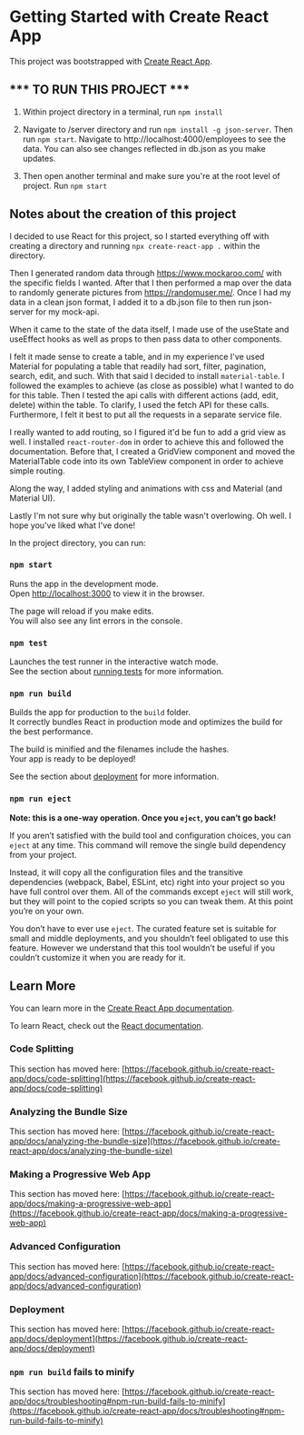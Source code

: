 # Getting Started with Create React App

This project was bootstrapped with [Create React App](https://github.com/facebook/create-react-app).

## *** TO RUN THIS PROJECT ***
1.  Within project directory in a terminal, run `npm install` 

2. Navigate to /server directory and run `npm install -g json-server`.
    Then run `npm start`. Navigate to http://localhost:4000/employees to see the data. You can also see changes reflected in db.json as you make updates. 

3. Then open another terminal and make sure you're at the root level of project. 
    Run `npm start`


## Notes about the creation of this project

I decided to use React for this project, so I started everything off with creating a directory and running `npx create-react-app .` within the directory.

Then I generated random data through https://www.mockaroo.com/ with the specific fields I wanted. After that I then performed a map over the data to randomly generate pictures from https://randomuser.me/. 
Once I had my data in a clean json format, I added it to a db.json file to then run json-server for my mock-api.

When it came to the state of the data itself, I made use of the useState and useEffect hooks as well as props to then pass data to other components. 

I felt it made sense to create a table, and in my experience I've used Material for
populating a table that readily had sort, filter, pagination, search, edit, and such.
With that said I decided to install `material-table`. I followed the examples to achieve (as close as possible) what I wanted to do for this table. Then I tested the api calls with different actions (add, edit, delete) within the table. To clarify, I used the fetch API for these calls. Furthermore, I felt it best to put all the requests in a separate service file. 

I really wanted to add routing, so I figured it'd be fun to add a grid view as well. 
I installed `react-router-dom` in order to achieve this and followed the documentation. Before that, I created a GridView component and moved the MaterialTable code into its own TableView component in order to achieve simple routing. 

Along the way, I added styling and animations with css and Material (and Material UI).

Lastly I'm not sure why but originally the table wasn't overlowing. Oh well. 
I hope you've liked what I've done!


In the project directory, you can run:

### `npm start`

Runs the app in the development mode.\
Open [http://localhost:3000](http://localhost:3000) to view it in the browser.

The page will reload if you make edits.\
You will also see any lint errors in the console.

### `npm test`

Launches the test runner in the interactive watch mode.\
See the section about [running tests](https://facebook.github.io/create-react-app/docs/running-tests) for more information.

### `npm run build`

Builds the app for production to the `build` folder.\
It correctly bundles React in production mode and optimizes the build for the best performance.

The build is minified and the filenames include the hashes.\
Your app is ready to be deployed!

See the section about [deployment](https://facebook.github.io/create-react-app/docs/deployment) for more information.

### `npm run eject`

**Note: this is a one-way operation. Once you `eject`, you can’t go back!**

If you aren’t satisfied with the build tool and configuration choices, you can `eject` at any time. This command will remove the single build dependency from your project.

Instead, it will copy all the configuration files and the transitive dependencies (webpack, Babel, ESLint, etc) right into your project so you have full control over them. All of the commands except `eject` will still work, but they will point to the copied scripts so you can tweak them. At this point you’re on your own.

You don’t have to ever use `eject`. The curated feature set is suitable for small and middle deployments, and you shouldn’t feel obligated to use this feature. However we understand that this tool wouldn’t be useful if you couldn’t customize it when you are ready for it.

## Learn More

You can learn more in the [Create React App documentation](https://facebook.github.io/create-react-app/docs/getting-started).

To learn React, check out the [React documentation](https://reactjs.org/).

### Code Splitting

This section has moved here: [https://facebook.github.io/create-react-app/docs/code-splitting](https://facebook.github.io/create-react-app/docs/code-splitting)

### Analyzing the Bundle Size

This section has moved here: [https://facebook.github.io/create-react-app/docs/analyzing-the-bundle-size](https://facebook.github.io/create-react-app/docs/analyzing-the-bundle-size)

### Making a Progressive Web App

This section has moved here: [https://facebook.github.io/create-react-app/docs/making-a-progressive-web-app](https://facebook.github.io/create-react-app/docs/making-a-progressive-web-app)

### Advanced Configuration

This section has moved here: [https://facebook.github.io/create-react-app/docs/advanced-configuration](https://facebook.github.io/create-react-app/docs/advanced-configuration)

### Deployment

This section has moved here: [https://facebook.github.io/create-react-app/docs/deployment](https://facebook.github.io/create-react-app/docs/deployment)

### `npm run build` fails to minify

This section has moved here: [https://facebook.github.io/create-react-app/docs/troubleshooting#npm-run-build-fails-to-minify](https://facebook.github.io/create-react-app/docs/troubleshooting#npm-run-build-fails-to-minify)
